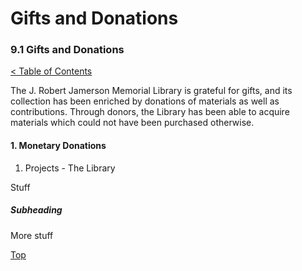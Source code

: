 [0]: ../README.md
[9.1]: gifts-and-donations.md

# Gifts and Donations
### 9.1 Gifts and Donations
[< Table of Contents][0]

The J. Robert Jamerson Memorial Library is grateful for gifts, and its collection has been enriched by donations of materials as well as contributions. Through donors, the Library has been able to acquire materials which could not have been purchased otherwise.

#### 1. Monetary Donations

1. Projects - The Library

Stuff

##### Subheading

More stuff


[Top][9.1]
